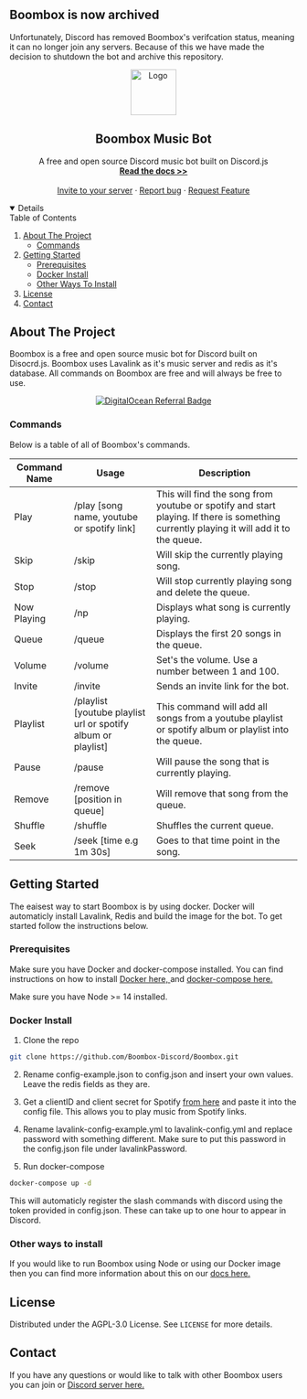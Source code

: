 ## Boombox is now archived
Unfortunately, Discord has removed Boombox's verifcation status, meaning it can no longer join any servers. Because of this we have made the decision to shutdown the bot and archive this repository.

<p align="center">
    <a href="https://github.com/Boombox-Discord/Boombox">
        <img src="https://boomboxdiscord.dev/plasmic/boombox/images/boomboxPfpNewpng.png" alt="Logo" width="80" height="80">
    </a>
    <h2 align="center">Boombox Music Bot</h2>
    <p align="center">
        A free and open source Discord music bot built on Discord.js
        <br>
        <a href="https://docs.boomboxdiscord.dev"><strong>Read the docs >></strong></a>
        <br>
        <br>
        <a href="https://discord.com/api/oauth2/authorize?client_id=678819994250772480&permissions=36785152&scope=bot">Invite to your server</a>
        ·
        <a href="https://github.com/Boombox-Discord/Boombox/issues">Report bug</a>
        ·
        <a href="https://github.com/Boombox-Discord/Boombox/issues"> Request Feature</a>
    </p>
</p>

<details open="open">
    <summery>Table of Contents</summery>
    <ol>
        <li>
            <a href="about-the-project">About The Project</a>
            <ul>
                <li><a href="#commands">Commands</a></li>
            </ul>
        </li>
        <li>
            <a href="#getting-started">Getting Started</a>
            <ul>
                <li><a href="#prerequisites">Prerequisites</a></li>
                <li><a href="#docker-install">Docker Install</a></li>
                <li><a href="#other-ways-to-install">Other Ways To Install</a></li>
            </ul>
        <li><a href="#license">License</a></li>
        <li><a href="#contact">Contact</a></li>
    </ol>
</details>

## About The Project

Boombox is a free and open source music bot for Discord built on Disocrd.js. Boombox uses Lavalink as it's music server and redis as it's database. All commands on Boombox are free and will always be free to use.

<p align="center">
    <a href="https://www.digitalocean.com/?refcode=430f071b1344&utm_campaign=Referral_Invite&utm_medium=Referral_Program&utm_source=badge"><img src="https://web-platforms.sfo2.digitaloceanspaces.com/WWW/Badge%203.svg" alt="DigitalOcean Referral Badge" /></a>
</p>

### Commands

Below is a table of all of Boombox's commands.

| Command Name | Usage                                                         | Description                                                                                                                             |
| ------------ | ------------------------------------------------------------- | --------------------------------------------------------------------------------------------------------------------------------------- |
| Play         | /play [song name, youtube or spotify link]                    | This will find the song from youtube or spotify and start playing. If there is something currently playing it will add it to the queue. |
| Skip         | /skip                                                         | Will skip the currently playing song.                                                                                                   |
| Stop         | /stop                                                         | Will stop currently playing song and delete the queue.                                                                                  |
| Now Playing  | /np                                                           | Displays what song is currently playing.                                                                                                |
| Queue        | /queue                                                        | Displays the first 20 songs in the queue.                                                                                               |
| Volume       | /volume                                                       | Set's the volume. Use a number between 1 and 100.                                                                                       |
| Invite       | /invite                                                       | Sends an invite link for the bot.                                                                                                       |
| Playlist     | /playlist [youtube playlist url or spotify album or playlist] | This command will add all songs from a youtube playlist or spotify album or playlist into the queue.                                    |
| Pause        | /pause                                                        | Will pause the song that is currently playing.                                                                                          |
| Remove       | /remove [position in queue]                                   | Will remove that song from the queue.                                                                                                   |
| Shuffle      | /shuffle                                                      | Shuffles the current queue.                                                                                                             |
| Seek         | /seek [time e.g 1m 30s]                                       | Goes to that time point in the song.                                                                                                    |

## Getting Started

The eaisest way to start Boombox is by using docker. Docker will automaticly install Lavalink, Redis and build the image for the bot. To get started follow the instructions below.

### Prerequisites

Make sure you have Docker and docker-compose installed. You can find instructions on how to install <a href="https://docs.docker.com/docker-for-windows/install/">Docker here, </a> and <a href="https://docs.docker.com/compose/install/"> docker-compose here. </a>

Make sure you have Node >= 14 installed.

### Docker Install

1.  Clone the repo

```sh
git clone https://github.com/Boombox-Discord/Boombox.git
```

2.  Rename config-example.json to config.json and insert your own values. Leave the redis fields as they are.

3.  Get a clientID and client secret for Spotify [from here](https://developer.spotify.com/dashboard/applications) and paste it into the config file. This allows you to play music from Spotify links.

4.  Rename lavalink-config-example.yml to lavalink-config.yml and replace password with something different. Make sure to put this password in the config.json file under lavalinkPassword.

5.  Run docker-compose

```sh
docker-compose up -d
```

This will automaticly register the slash commands with discord using the token provided in config.json. These can take up to one hour to appear in Discord.

### Other ways to install

If you would like to run Boombox using Node or using our Docker image then you can find more information about this on our <a href="https://docs.boomboxdiscord.dev/installing-boombox"> docs here. </a>

## License

Distributed under the AGPL-3.0 License. See `LICENSE` for more details.

## Contact

If you have any questions or would like to talk with other Boombox users you can join or <a href="https://discord.gg/wgFN6V2yuE"> Discord server here. </a>
